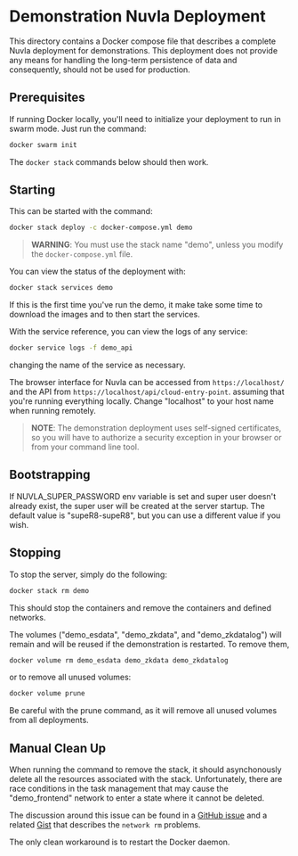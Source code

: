 Demonstration Nuvla Deployment
==============================

This directory contains a Docker compose file that describes a
complete Nuvla deployment for demonstrations.  This deployment does
not provide any means for handling the long-term persistence of data
and consequently, should not be used for production.

Prerequisites
-------------

If running Docker locally, you'll need to initialize your deployment
to run in swarm mode. Just run the command:

```sh
docker swarm init
```

The `docker stack` commands below should then work.

Starting
--------

This can be started with the command:

```sh
docker stack deploy -c docker-compose.yml demo
```

> **WARNING**: You must use the stack name "demo", unless you modify
> the `docker-compose.yml` file.

You can view the status of the deployment with:

```sh
docker stack services demo
```

If this is the first time you've run the demo, it make take some time
to download the images and to then start the services.

With the service reference, you can view the logs of any service:

```sh
docker service logs -f demo_api
```

changing the name of the service as necessary.

The browser interface for Nuvla can be accessed from
`https://localhost/` and the API from
`https://localhost/api/cloud-entry-point`.  assuming that you're
running everything locally.  Change "localhost" to your host name when
running remotely.

> **NOTE**: The demonstration deployment uses self-signed
> certificates, so you will have to authorize a security exception in
> your browser or from your command line tool.

Bootstrapping
-------------

If NUVLA_SUPER_PASSWORD env variable is set and super user doesn't
already exist, the super user will be created at the server
startup. The default value is "supeR8-supeR8", but you can use a
different value if you wish.

Stopping
--------

To stop the server, simply do the following:

```sh
docker stack rm demo
```

This should stop the containers and remove the containers and defined
networks.

The volumes ("demo_esdata", "demo_zkdata", and "demo_zkdatalog") will
remain and will be reused if the demonstration is restarted.  To
remove them,

```sh
docker volume rm demo_esdata demo_zkdata demo_zkdatalog
```

or to remove all unused volumes:

```sh
docker volume prune
```

Be careful with the prune command, as it will remove all unused
volumes from all deployments.

Manual Clean Up
---------------

When running the command to remove the stack, it should asynchonously
delete all the resources associated with the stack. Unfortunately,
there are race conditions in the task management that may cause the
"demo_frontend" network to enter a state where it cannot be deleted.

The discussion around this issue can be found in a [GitHub
issue](https://github.com/moby/moby/issues/32620) and a related
[Gist](https://gist.github.com/dperny/86bb33f195e4a3c27bbc497372652994)
that describes the `network rm` problems.

The only clean workaround is to restart the Docker daemon.
